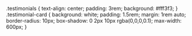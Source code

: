 .testimonials {
    text-align: center;
    padding: 3rem;
    background: #fff3f3;
}
.testimonial-card {
    background: white;
    padding: 1.5rem;
    margin: 1rem auto;
    border-radius: 10px;
    box-shadow: 0 2px 10px rgba(0,0,0,0.1);
    max-width: 600px;
}
